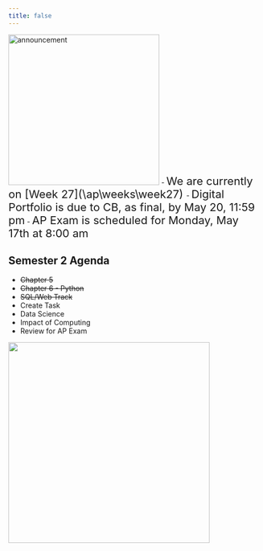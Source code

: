 ```yaml
---
title: false
---
```


<meta http-equiv="refresh" content="600"/>

<img src="https://seminoleelementary.com/wp-content/uploads/2019/06/Seminole-News-and-Announcements.png" alt="announcement" height="300"> 
- <span style="font-size: 22px;">We are currently on [Week 27](\ap\weeks\week27) </span>
- <span style="font-size: 22px;">Digital Portfolio is due to CB, as final, by May 20, 11:59 pm</span>
- <span style="font-size: 22px;">AP Exam is scheduled for Monday, May 17th at 8:00 am</span>

<!-- # Hello, world!


This is CS50 AP, Harvard University's introduction to the intellectual enterprises of computer science and the art of programming for students in high school, which satisfies the College Board's AP CS Principles curriculum framework.

<iframe src="https://www.youtube.com/embed/tZxLMIk_SaY?playlist=GAB6Gm7pTTA"></iframe> -->


## Semester 2 Agenda

- ~~Chapter 5~~
- ~~Chapter 6 - Python~~
- ~~SQL/Web Track~~
- Create Task
- Data Science
- Impact of Computing
- Review for AP Exam

<img src="" alt="" height="400">
